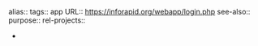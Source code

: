 alias::
tags:: app
URL:: https://inforapid.org/webapp/login.php
see-also::
purpose::
rel-projects::

-
